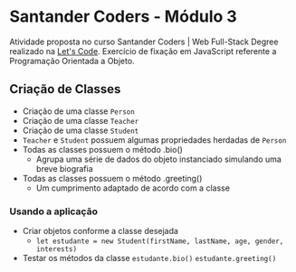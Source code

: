 # Santander Coders - Módulo 3

Atividade proposta no curso Santander Coders | Web Full-Stack Degree realizado na [Let's Code](https://www.letscode.com.br/). Exercício de fixação em JavaScript referente a Programação Orientada a Objeto.

## Criação de Classes

- Criação de uma classe `Person`
- Criação de uma classe `Teacher`
- Criação de uma classe `Student`
- `Teacher` e `Student` possuem algumas propriedades herdadas de `Person`
- Todas as classes possuem o método .bio()
  - Agrupa uma série de dados do objeto instanciado simulando uma breve biografia
- Todas as classes possuem o método .greeting()
  - Um cumprimento adaptado de acordo com a classe

### Usando a aplicação

- Criar objetos conforme a classe desejada
  - `let estudante = new Student(firstName, lastName, age, gender, interests)`
- Testar os métodos da classe
  `estudante.bio()`
  `estudante.greeting()`
